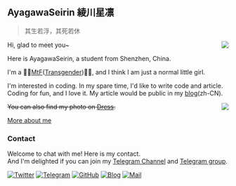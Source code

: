 ## AyagawaSeirin 綾川星凛

> 其生若浮，其死若休

<a href="#">
  <img align="right" src="https://github-readme-stats.vercel.app/api?username=AyagawaSeirin&show_icons=true&hide_border=false&icon_color=ffb90f&title_color=586069&count_private=true&include_all_commits=true">
</a>

Hi, glad to meet you~

Here is AyagawaSeirin, a student from Shenzhen, China.

I'm a 🏳️‍🌈[MtF](https://en.wikipedia.org/wiki/Trans_woman)([Transgender](https://en.wikipedia.org/wiki/Transgender))🏳️‍⚧️, and I think I am just a normal little girl.

I'm interested in coding. In my spare time, I'd like to write code and article. Coding for fun, and I love it. My article would be public in my [blog](https://owomoe.net)(zh-CN).

<a href="#">
  <img align="right" src="https://github-readme-stats.vercel.app/api/top-langs/?username=AyagawaSeirin&layout=compact">
</a>

~~You can also find my photo on [Dress](https://github.com/komeiji-satori/Dress/tree/master/AyagawaSeirin(PPLin)).~~

[More about me](https://owomoe.net/other/7.html)

### Contact
Welcome to chat with me! Here is my contact.<br>
And I'm delighted if you can join my [Telegram Channel](https://t.me/rinrinmoe) and [Telegram group](https://t.me/seirinmoe).

[![Twitter](https://img.shields.io/badge/dynamic/json?color=1DA1F2&label=Twitter&logo=twitter&query=%24.data.totalSubs&url=https%3A%2F%2Fapi.spencerwoo.com%2Fsubstats%2F%3Fsource%3Dtwitter%26queryKey%3DAyagawaSeirin&style=for-the-badge)](https://twitter.com/AyagawaSeirin)
[![Telegram](https://img.shields.io/badge/Telegram-@AyagawaSeirin-00BFFF?logo=telegram&logoColor=white&style=for-the-badge)](https://t.me/AyagawaSeirin)
[![GitHub](https://img.shields.io/badge/dynamic/json?logo=github&label=GitHub&color=181717&style=for-the-badge&query=$.data.totalSubs&url=https%3a%2f%2fapi.spencerwoo.com%2fsubstats%2f%3fsource%3dgithub%26queryKey%3dAyagawaSeirin)](https://github.com/AyagawaSeirin)
[![Blog](https://img.shields.io/badge/dynamic/json?logo=hexo&color=0E83CD&label=Blog&query=$.data.totalSubs&style=for-the-badge&url=https%3a%2f%2fapi.spencerwoo.com%2fsubstats%2f%3fsource%3dfeedly%26queryKey%3dhttps%3a%2f%2fowomoe.net%2ffeed%2findex.xml%26source%3dinoreader%26queryKey%3dhttps%3a%2f%2fblog.ichr.me%2fatom.xml)](https://owomoe.net/)
[![Mail](https://img.shields.io/badge/-AyagawaSeirin@outlook.com-911318?logo=Mail.RU&logoColor=white&style=for-the-badge)](mailto:AyagawaSeirin@outlook.com)

